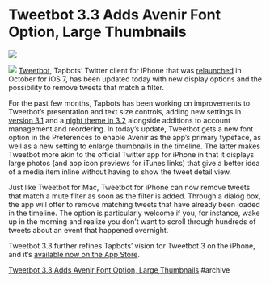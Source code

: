 # Tweetbot 3.3 Adds Avenir Font Option, Large Thumbnails

![](Tweetbot%203.3%20Adds%20Avenir%20Font%20Option,%20Large%20Thumbnails/1394465541-2014-03-10-at-16-32-00-tb33.jpeg)

![](Tweetbot%203.3%20Adds%20Avenir%20Font%20Option,%20Large%20Thumbnails/_1394465541-2014-03-10-at-16-32-00-tb33.jpeg)
[Tweetbot](http://tapbots.com/software/tweetbot/), Tapbots’ Twitter client for iPhone that was [relaunched](http://www.macstories.net/reviews/tweetbot-3-review-human-after-all/) in October for iOS 7, has been updated today with new display options and the possibility to remove tweets that match a filter.

For the past few months, Tapbots has been working on improvements to Tweetbot’s presentation and text size controls, adding new settings in [version 3.1](http://www.macstories.net/news/tweetbot-3-1-brings-text-size-controls-timeline-switcher-quick-actions/) and a [night theme in 3.2](http://www.macstories.net/news/tweetbot-3-2-brings-night-theme-account-reordering-and-quick-switching/) alongside additions to account management and reordering. In today’s update, Tweetbot gets a new font option in the Preferences to enable Avenir as the app’s primary typeface, as well as a new setting to enlarge thumbnails in the timeline. The latter makes Tweetbot more akin to the official Twitter app for iPhone in that it displays large photos (and app icon previews for iTunes links) that give a better idea of a media item inline without having to show the tweet detail view.

Just like Tweetbot for Mac, Tweetbot for iPhone can now remove tweets that match a mute filter as soon as the filter is added. Through a dialog box, the app will offer to remove matching tweets that have already been loaded in the timeline. The option is particularly welcome if you, for instance, wake up in the morning and realize you don’t want to scroll through hundreds of tweets about an event that happened overnight.

Tweetbot 3.3 further refines Tapbots’ vision for Tweetbot 3 on the iPhone, and it’s [available now on the App Store](https://itunes.apple.com/us/app/tweetbot-3-for-twitter-iphone/id722294701?mt=8&amp;uo=4&amp;at=10l6nh&amp;ct=ms_inline).

[Tweetbot 3.3 Adds Avenir Font Option, Large Thumbnails](https://www.macstories.net/news/tweetbot-3-3-adds-avenir-font-option-large-thumbnails/) #archive